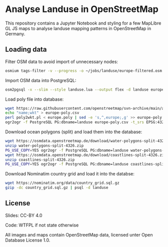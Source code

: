 # Analyse Landuse in OpenStreetMap

This repository contains a Jupyter Notebook and styling for a few MapLibre GL JS maps to
analyse landuse mapping patterns in OpenStreetMap in Germany.

## Loading data

Filter OSM data to avoid import of unnecessary nodes:

```sh
osmium tags-filter -v --progress -o ~/jobs/landuse/europe-filtered.osm.pbf --expressions landuse.osmium europe-latest.osm.pbf
```

Import OSM data into PostgreSQL:

```sh
osm2pgsql -x --slim --style landuse.lua --output flex -d landuse europe-filtered.osm.pbf
```

Load poly file into database:

```sh
wget https://raw.githubusercontent.com/openstreetmap/svn-archive/main/applications/utils/osm-extract/polygons/poly2wkt.pl
echo "name;wkt" > europe-poly.csv
perl poly2wkt.pl < europe.poly | sed -e 's,^,europe;,g' >> europe-poly.csv
ogr2ogr -f PostgreSQL PG:dbname=landuse europe-poly.csv -t_srs EPSG:4326 -s_srs EPSG:4326 -nln clipping_area 
```

Download ocean polygons (split) and load them into the database:

```sh
wget https://osmdata.openstreetmap.de/download/water-polygons-split-4326.zip
unzip water-polygons-split-4326.zip
PG_USE_COPY=YES ogr2ogr -f PostgreSQL PG:dbname=landuse water-polygons-split-4326/water_polygons.shp -gt 50000 -nln water_polygons_split
wget https://osmdata.openstreetmap.de/download/coastlines-split-4326.zip
unzip coastlines-split-4326.zip
PG_USE_COPY=YES ogr2ogr -f PostgreSQL PG:dbname=landuse coastlines-split-4326/lines.shp -gt 50000 -nln coastlines_split
```

Download Nominatim country grid and load it into the databse:

```sh
wget https://nominatim.org/data/country_grid.sql.gz
gzip -dc country_grid.sql.gz | psql -d landuse
```

## License

Slides: CC-BY 4.0

Code: WTFPL if not state otherwise

All images and maps contain OpenStreetMap data, licensed unter Open Database License 1.0.
